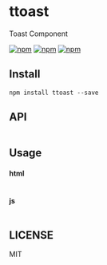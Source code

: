 # ttoast

Toast Component 

[![npm](https://img.shields.io/npm/v/ttoast.svg?style=flat-square)](https://www.npmjs.com/package/ttoast)
[![npm](https://img.shields.io/npm/l/ttoast.svg?style=flat-square)](https://www.npmjs.com/package/ttoast)
[![npm](https://img.shields.io/npm/dt/ttoast.svg?style=flat-square)](https://www.npmjs.com/package/ttoast)


## Install
```
npm install ttoast --save
```

## API
```javascript
```

## Usage
#### html
```html
```

#### js
```javascript
```

## LICENSE
MIT
